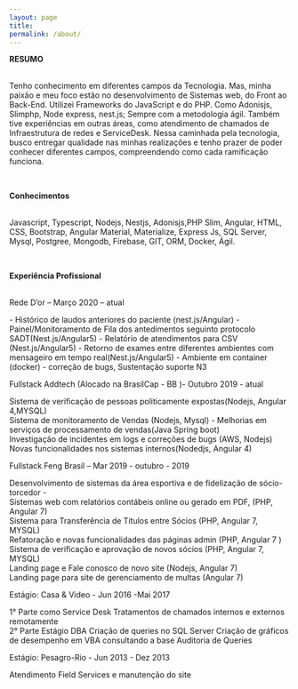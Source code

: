 ```yaml
---
layout: page
title: 
permalink: /about/
---
```

<p><b>RESUMO</b> <br /><br /></p>

<p>Tenho conhecimento em diferentes campos da Tecnologia. 
  Mas, minha paixão e meu foco estão no desenvolvimento de Sistemas web, 
  do Front ao Back-End. Utilizei Frameworks do JavaScript e do PHP. Como Adonisjs, Slimphp, Node express, nest.js; Sempre com a metodologia ágil.
  Também tive experiências em outras áreas, como atendimento de chamados de Infraestrutura de redes e ServiceDesk. Nessa caminhada pela tecnologia, busco 
  entregar qualidade nas minhas realizações e tenho prazer de poder conhecer diferentes campos, compreendendo como cada ramificação funciona.</p><br>
  <p><b>Conhecimentos</b> <br /><br /></p>
<p>Javascript, Typescript, Nodejs, Nestjs, Adonisjs,PHP Slim,
Angular, HTML, CSS, Bootstrap, Angular Material, Materialize,
Express Js, SQL Server, Mysql, Postgree, Mongodb, Firebase, GIT, ORM, Docker, Ágil.<p><br>
  <p><b>Experiência Profissional</b> <br /><br /></p>
  <p>Rede D’or – Março 2020 – atual</p>
- Histórico de laudos anteriores do paciente (nest.js/Angular)
- Painel/Monitoramento de Fila dos antedimentos seguinto protocolo SADT(Nest.js/Angular5)
- Relatório de atendimentos para CSV (Nest.js/Angular5)
- Retorno de exames entre diferentes ambientes com mensageiro em tempo real(Nest.js/Angular5)
- Ambiente em container (docker)
- correção de bugs, Sustentação suporte N3
<p>Fullstack Addtech (Alocado na BrasilCap - BB )- Outubro 2019 - atual </p>
  Sistema de verificação de pessoas politicamente expostas(Nodejs, Angular 4,MYSQL) <br>
  Sistema de monitoramento de Vendas (Nodejs, Mysql) - Melhorias em serviços de processamento 
  de vendas(Java Spring boot) <br>
  Investigação de incidentes em logs e correções de bugs (AWS, Nodejs)<br>
  Novas funcionalidades nos sistemas internos(Nodedjs, Angular 4)<br>
  <p>Fullstack Feng Brasil – Mar 2019 - outubro - 2019 </p>
  Desenvolvimento de sistemas da área esportiva e de fidelização de
    sócio-torcedor -<br>
  Sistemas web com relatórios contábeis online ou gerado em PDF, (PHP, Angular 7)<br>
  Sistema para Transferência de Títulos entre Sócios (PHP, Angular 7, MYSQL)<br>
  Refatoração e novas funcionalidades das páginas admin (PHP, Angular 7 )<br>
  Sistema de verificação e aprovação de novos sócios (PHP, Angular 7, MYSQL)<br>
  Landing page e Fale conosco de novo site (Nodejs, Angular 7)<br> 
  Landing page para site de gerenciamento de multas (Angular 7)<br>
  <p> Estágio: Casa & Video - Jun 2016 -Mai 2017</p>
   1° Parte como Service Desk Tratamentos de chamados internos e externos 
       remotamente<br>
   2° Parte Estágio DBA Criação de queries no SQL Server Criação de
        gráficos de desempenho em VBA consultando a base Auditoria de Queries<br>
  <p>Estágio: Pesagro-Rio - Jun 2013 - Dez 2013 </p>
    Atendimento Field Services e manutenção do site<br><br/>
    

